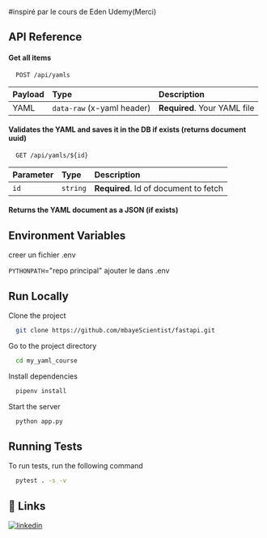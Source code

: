 
#inspiré par le cours de Eden Udemy(Merci)

## API Reference

#### Get all items

```http
  POST /api/yamls
```

| Payload | Type     | Description                |
| :-------- | :------- | :------------------------- |
|  YAML| `data-raw` (x-yaml header) | **Required**. Your YAML file |

#### Validates the YAML and saves it in the DB if exists (returns document uuid)

```http
  GET /api/yamls/${id}
```

| Parameter | Type     | Description                       |
| :-------- | :------- | :-------------------------------- |
| `id`      | `string` | **Required**. Id of document to fetch |

#### Returns the YAML document as a JSON (if exists)


## Environment Variables

creer un fichier .env

`PYTHONPATH`="repo principal"  ajouter le dans .env


## Run Locally

Clone the project

```bash
  git clone https://github.com/mbayeScientist/fastapi.git
```

Go to the project directory

```bash
  cd my_yaml_course
```

Install dependencies

```bash
  pipenv install
```

Start the server

```bash
  python app.py
```


## Running Tests

To run tests, run the following command

```bash
  pytest . -s -v
```


## 🔗 Links

[![linkedin](https://img.shields.io/badge/linkedin-0A66C2?style=for-the-badge&logo=linkedin&logoColor=white)](https://www.linkedin.com/in/mouhamed-mbaye-87184a18b/)




